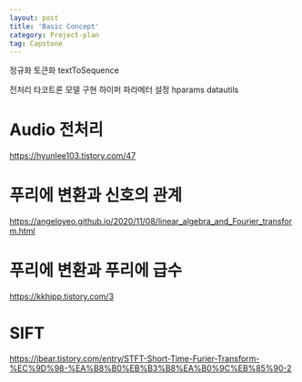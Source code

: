 ```yaml
---
layout: post
title: 'Basic Concept'
category: Project-plan
tag: Capstone
---
```


정규화
토큰화
textToSequence

전처리
타코트론 모델 구현
하이퍼 파라메터 설정
hparams
datautils


# Audio 전처리
<https://hyunlee103.tistory.com/47>

# 푸리에 변환과 신호의 관계
<https://angeloyeo.github.io/2020/11/08/linear_algebra_and_Fourier_transform.html>

# 푸리에 변환과 푸리에 급수
<https://kkhipp.tistory.com/3>

# SIFT
<https://jbear.tistory.com/entry/STFT-Short-Time-Furier-Transform-%EC%9D%98-%EA%B8%B0%EB%B3%B8%EA%B0%9C%EB%85%90-2>